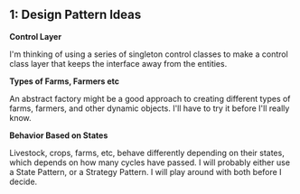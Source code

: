 
## 1: Design Pattern Ideas
**Control Layer**

I'm thinking of using a series of singleton control classes to make a control class layer that keeps the interface away from the entities.


**Types of Farms, Farmers etc**

An abstract factory might be a good approach to creating different types of farms, farmers, and other dynamic objects. I'll have to try it before I'll really know.


**Behavior Based on States**

Livestock, crops, farms, etc, behave differently depending on their states, which depends on how many cycles have passed. I will probably either use a State Pattern, or a Strategy Pattern. I will play around with both before I decide.